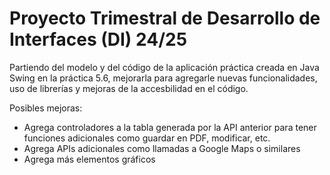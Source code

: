 # Proyecto Trimestral de Desarrollo de Interfaces (DI) 24/25

Partiendo del modelo y del código de la aplicación práctica creada en Java Swing en la práctica 5.6, mejorarla para agregarle nuevas funcionalidades, uso de librerías y mejoras de la accesbilidad en el código.

Posibles mejoras:

- Agrega controladores a la tabla generada por la API anterior para tener funciones adicionales como guardar en PDF, modificar, etc. 
- Agrega APIs adicionales como llamadas a Google Maps o similares
- Agrega más elementos gráficos 